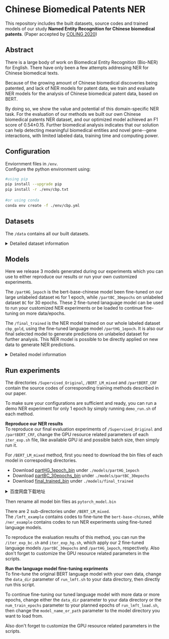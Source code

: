# Chinese Biomedical Patents NER

This repository includes the built datasets, source codes and trained models of our study **Named Entity Recognition for Chinese biomedical patents**. (Paper accepted by [COLING 2020](https://www.aclweb.org/anthology/2020.coling-main.54/))

## Abstract
There is a large body of work on Biomedical Entity Recognition (Bio-NER) for English. There have only been a few attempts addressing NER for Chinese biomedical texts. 

Because of the growing amount of Chinese biomedical discoveries being patented, and lack of NER models for patent data, we train and evaluate NER models for the analysis of Chinese biomedical patent data, based on BERT. 

By doing so, we show the value and potential of this domain-specific NER task. For the evaluation of our methods we built our own Chinese biomedical patents NER dataset, and our optimized model achieved an F1 score of 0.54±0.15. Further biomedical analysis indicates that our solution can help detecting meaningful biomedical entities and novel gene--gene interactions, with limited labeled data, training time and computing power.


## Configuration
Enviornment files in `/env`.  
Configure the python environment using:
```bash
#using pip
pip install --upgrade pip
pip install -r ./env/cbp.txt

#or using conda
conda env create -f ./env/cbp.yml
```

## Datasets
The `/data` contains all our built datasets.  
<details><summary>Detailed dataset information</summary>
<p>

#### Labeled dataset
The derictory `cbp_gold` contains our finally built gold standard dataset (humanly labeled), which are `cbp_gold_total.bio` (original version) and `no_long_cbp_gold_total.bio` (no-long-sentences version). This gold standard dataset contains 5,813 sentences and 2,267 unique named entities, built from 21 Chinese biomedical patents.
It was annotated with IOB format labels and we only annotated out gene/protein/disease entities. In the data document, each line only contains one character and its corresponding IOB tag.

Under the directory `cbp_gold`, there are also 5 sub-directories (from `0` to `4`), which contain the detailed evaluation sets we built from our original gold standard dataset and were finally applied in all our NER evaluation experiments. Under each sub-directory, the filename suffix indicates whether it is train, test or dev set, while the prefix indicates whether it contains long sentences. (file with prefix `no_long` does not contain sentences longer than 500 characters, exceeded length sentences will be split into sub-sentences.)

#### Unlabeled datasets
`BC` and `HG` are two unlabeled Chinese Biomedical Patents datasets, which were both retrieved from Google Patents Databases. `BC` contains patents matching the query "人类AND基因" ('human AND gene'), from 1st January 2009 to 1st January 2019 with patent code starting with 'CN'. `HG` contains patents matching the query  "乳腺癌AND生物标记物" ('breast cancer AND biomarker'), from 1st December 2012 to 1st January 2019 with patent code starting with 'CN' as well. After some filtering and cleaning steps (detailed steps see our paper), `BC` and `HG` datasets finally contain 2,659 and 53,007 patents, respectively.

The `part_BC` and `part_HG` were part of both datasets, which contain 100 and 10,000 patents randomly selected from `BC` and `HG` datasets, respectively. They were processed as the suggested format for the transformers frame we applied and were finally used in our Language Model fine-tuning experiments (Mixed_LM).

Here we would not upload these unlabeled datasets since they are all relatively large and are not necessary if you just want to reproduce our NER results or use our trained models. 

Further information, like statistics of and pre-processing steps we applied on all our built dataset, can be found in our paper. 

</p>
</details>

## Models
Here we release 3 models generated during our experiments which you can use to either reproduce our results or run your own customized experiments.

The `/partHG_1epoch` is the bert-base-chinese model been fine-tuned on our large unlabeled dataset `HG` for 1 epoch, while `/partBC_30epochs` on unlabeled dataset `BC` for 30 epochs. These 2 fine-tuned lanaguage model can be used to run your customized NER experiments or be loaded to continue fine-tuning on more data/epochs.

The `/final_trained` is the NER model trained on our whole labeled dataset `cbp_gold`, using the fine-tuned language model `/partHG_1epoch`. It is also our final selected model to generate predictions on unlabeled dataset for further analysis. This NER model is possible to be directly applied on new data to generate NER predictions.

<details><summary>Detailed model information</summary>
<p>

Our methods are based on pre-trained BERT models. We designed and implemented three different learning methods to train our NER models using our built datasets:
 - **Supervised original**: fine-tuning all weights (BERT model layers plus NER layer) using a relatively small learning rate 5*10^(-5), with our labeled dataset;
 - **LM mixed fine-tuning**: first tune the weights of the BERT language model layers with the unlabeled dataset; then repeat the supervised original learning step (Finally optimal one in our experiments, further predictions and released models are all based on this model); 
 - **PartBERT+CRF fine-tuning**: fine-tune the weights of part of the BERT model (last 4 layers) plus an added CRF layer, trained with our labeled dataset.

![Three different learning methods](learning_methods.png)


</p>
</details>

## Run experiments
The directories `/Supervised_Original`, `/BERT_LM_mixed` and `/partBERT_CRF` contain the source codes of corresponding training methods described in our paper.

To make sure your configurations are sufficient and ready, you can run a demo NER experiment for only 1 epoch by simply running `demo_run.sh` of each method.

**Reproduce our NER results**  
To reproduce our final evaluation experiments of `/Supervised_Original` and `/partBERT_CRF`, change the GPU resource related parameters of each `iter_exp.sh` file, like available GPU id and possible batch size, then simply run it. 


For `/BERT_LM_mixed` method, first you need to download the bin files of each model in correspoding directories.

* Download [partHG_1epoch_bin](https://ufile.io/4ub90d6l) under `./models/partHG_1epoch`
* Download [partBC_30epochs_bin](https://ufile.io/t7qqx58r) under `./models/partBC_30epochs`
* Download [final_trained_bin](https://ufile.io/wybcaiui) under `./models/final_trained` 


<details><summary>百度网盘下载地址</summary>
<p>

* Download [partHG_1epoch_bin](https://pan.baidu.com/s/1-ev7b3pDx_JnAU2pZ1V10w) under `./models/partHG_1epoch`
* Download [partBC_30epochs_bin](https://pan.baidu.com/s/1EQ61sQ-9VkX5PZ3VaPhi7g) under `./models/partBC_30epochs`
* Download [final_trained_bin](https://pan.baidu.com/s/1B9iZ7S2OjqiQ211qR_jQ4A) under `./models/final_trained` 
* 提取码均为：1137

</p>
</details>




Then rename all model bin files as `pytorch_model.bin`

There are 2 sub-directories under `/BERT_LM_mixed`.  
The `/lmft_example` contains codes to fine-tune the `bert-base-chinses`, while `/ner_example` contains codes to run NER experiments using fine-tuned language models.

To reproduce the evaluation results of this method, you can run the `/iter_exp_bc.sh` and `iter_exp_hg.sh`, which apply our 2 fine-tuned language models `/partBC_30epochs` and `/partHG_1epoch`, respectively. Also don't forget to customize the GPU resource related parameters in the scripts.

**Run the language model fine-tuning expriments**  
To fine-tune the original BERT language model with your own data, change the `data_dir` parameter of `run_lmft.sh` to your data directory, then directly run this script.  

To continue fine-tuning our tuned language model with more data or more epochs, change either the `data_dir` parameter to your data directory or the `num_train_epochs` parameter to your planned epochs of `run_lmft_load.sh`, then change the `model_name_or_path` parameter to the model directory you want to load from. 

Also don't forget to customize the GPU resource related parameters in the scripts.
  
